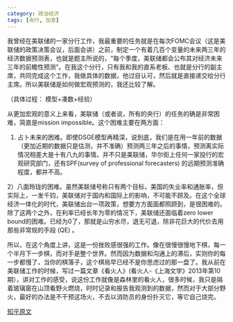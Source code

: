 ```yaml
---
category: 政治经济
tags: [央行, 加息]
---
```


我曾经在美联储的一家分行工作，我最重要的任务就是在每次FOMC会议（这是美联储的政策决策会议，后面会讲）之前，制定一个有着几百个变量的未来两三年的经济数据预测表，也就是题主所说的，“每个季度，美联储都会公布其对经济未来三年的前瞻性预测”。在我这个分行，只有我和我的直系老板、也就是分行的副主席，共同完成这个工作，我做具体的数据，他过目认可，然后就是直接递交给分行主席。所以美联储是如何做宏观预测的，我还比较了解。

<!--more-->

（具体过程： 模型+凑数+经验）

从更加宏观的意义上来看，美联储（或者说，所有的央行）的任务的确是非常困难，简直是mission impossible。这个困难主要在两方面：

1) 占卜未来的困难。即使DSGE模型再精深，说到底，我们是在用一年前的数据（更加近期的数据只是估测，并不准确）预测两三年之后的事情，预测离实际情况相差大是十有八九的事情。并不只是美联储，华尔街上任何一家投行的宏观研究部门，还有SPF(survey of professional forecasters) 的远期预测准确程度，都并不高。

2）八面玲珑的困难。虽然美联储号称只有两个目标，美国的失业率和通胀率，但实际上，一发千钧，美联储对于国内和国际上的影响，不可能不顾及。在这个全球经济一体化的时代，美联储出台一项政策，想要方方面面都照顾到，是很困难的。除了这两个之外，在利率已经长年为零的情况下，美联储还面临着zero lower bound的困难。已经为0了，那就是山穷水尽，退无可退，除非花巨大的代价去用那些非常规的手段 (QE) 。

所以，在这个角度上讲，这是一份挫败感很强的工作。像在很慢很慢地下棋，每一个半月下一步棋，而对手是整个世界。然而因为数据和沟通上的滞后，实则你的每一步都慢了，当你的棋落子，这个棋局早已经不是你思虑过的那一盘了。我从前在美联储工作的时候，写过一篇文章《看火人》(看火人-《上海文学》2013年第10期），讲对工作的感受，说这份工作就像是森林里的看火人，很多时候，我只是隔着玻璃窗在山顶看野火燃烧，时时记录和报告我观测到的数据，然而对于大部分野火，最好的办法是不干预这场火，不去以消防员的身份扑灭它，等它自己烧完。

[知乎原文](https://www.zhihu.com/question/26712084/answer/66095249)